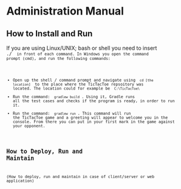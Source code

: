 # Administration Manual

## How to Install and Run
If you are using Linux/UNIX; bash or shell you need to insert <code> ./ <code> in front of each command. In Windows you open the command prompt (cmd), and run the following commands:
  
- Open up the shell / command prompt and navigate using <code> cd [the location] </code> to the place where the TicTacToe repsoitory was located. The location could for example be <code> C:\TicTacToe\ </code>
- Run the command: <code> gradlew build </code>. Using it, Gradle runs all the test cases and checks if the program is ready, in order to run it.
- Run the command: <code> gradlew run </code>. This command will run the TicTacToe game and a greeting will appear to welcome you in the console. From there you can put in your first mark in the game against your opponent.

## How to Deploy, Run and Maintain

(How to deploy, run and maintain in case of client/server or web application)
